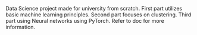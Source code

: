 Data Science project made for university from scratch. First part utilizes basic machine learning principles. Second part focuses on clustering. Third part using Neural networks using PyTorch. Refer to doc for more information.
